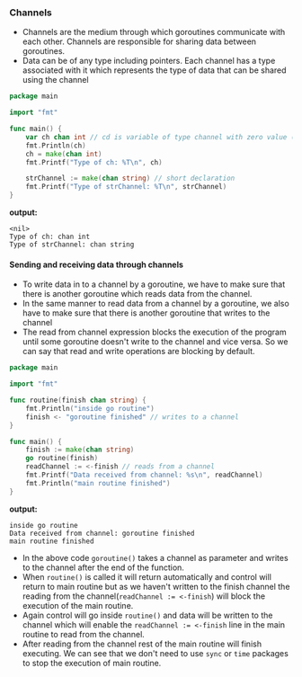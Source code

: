 ### Channels
* Channels are the medium through which goroutines communicate with each other. Channels are responsible for sharing data between goroutines.
* Data can be of any type including pointers. Each channel has a type associated with it which represents the type of data that can be shared using the channel
```go
package main

import "fmt"

func main() {
	var ch chan int // cd is variable of type channel with zero value (nil)
	fmt.Println(ch)
	ch = make(chan int)
	fmt.Printf("Type of ch: %T\n", ch)

	strChannel := make(chan string) // short declaration
	fmt.Printf("Type of strChannel: %T\n", strChannel)    
}
```
**output:**
```
<nil>
Type of ch: chan int
Type of strChannel: chan string
```
#### Sending and receiving data through channels
* To write data in to a channel by a goroutine, we have to make sure that there is another goroutine which reads data from the channel.
* In the same manner to read data from a channel by a goroutine, we also have to make sure that there is another goroutine that writes to the channel
* The read from channel expression blocks the execution of the program until some goroutine doesn't write to the channel and vice versa. So we can say that read and write operations are blocking by default.
```go
package main

import "fmt"

func routine(finish chan string) {
	fmt.Println("inside go routine")
	finish <- "goroutine finished" // writes to a channel
}

func main() {
	finish := make(chan string)
	go routine(finish)
	readChannel := <-finish // reads from a channel
	fmt.Printf("Data received from channel: %s\n", readChannel)
	fmt.Println("main routine finished")
}
```
**output:**
```
inside go routine
Data received from channel: goroutine finished
main routine finished
```
* In the above code `goroutine()` takes a channel as parameter and writes to the channel after the end of the function.
* When `routine()` is called it will return automatically and control will return to main routine but as we haven't written to the finish channel the reading from the channel(`readChannel := <-finish`) will block the execution of the main routine.
* Again control will go inside `routine()` and data will be written to the channel which will enable the `readChannel := <-finish` line in the main routine to read from the channel.
* After reading from the channel rest of the main routine will finish executing. We can see that we don't need to use `sync` or `time` packages to stop the execution of main routine. 